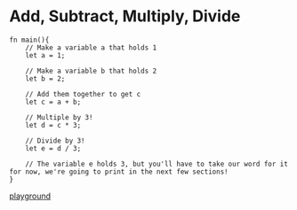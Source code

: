 # Add, Subtract, Multiply, Divide

```
fn main(){
    // Make a variable a that holds 1
    let a = 1;

    // Make a variable b that holds 2
    let b = 2;

    // Add them together to get c
    let c = a + b;

    // Multiple by 3!
    let d = c * 3;
    
    // Divide by 3!
    let e = d / 3;

    // The variable e holds 3, but you'll have to take our word for it for now, we're going to print in the next few sections!
}
```

[playground](https://play.rust-lang.org/?version=stable&mode=debug&edition=2018&gist=a31f2eadc4a15117a95e13fb5b271fc3)
